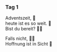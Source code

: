### Tag 1

Adventszeit, 🎄  
heute ist es so weit. 📅  
Bist du bereit? 🏃‍♀️  
  
Falls nicht, 🙅‍♀️  
Hoffnung ist in Sicht 🤭
